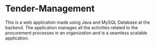 # Tender-Management
This is a web application made using Java and MySQL Database at the backend.
The application manages all the activities related to the procurement processes in an organization and is a seamless scalable application.
